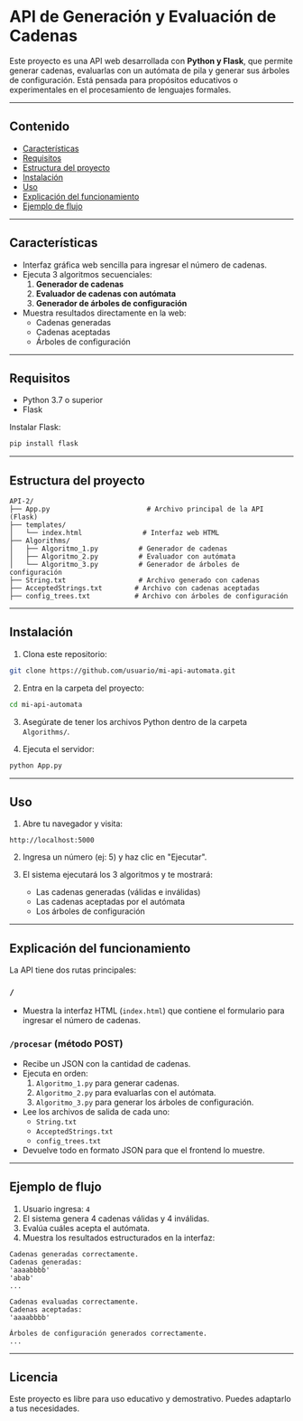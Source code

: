 # API de Generación y Evaluación de Cadenas

Este proyecto es una API web desarrollada con **Python y Flask**, que permite generar cadenas, evaluarlas con un autómata de pila y generar sus árboles de configuración. Está pensada para propósitos educativos o experimentales en el procesamiento de lenguajes formales.

---

## Contenido

- [Características](#caracteristicas)
- [Requisitos](#requisitos)
- [Estructura del proyecto](#estructura-del-proyecto)
- [Instalación](#instalacion)
- [Uso](#uso)
- [Explicación del funcionamiento](#explicacion-del-funcionamiento)
- [Ejemplo de flujo](#ejemplo-de-flujo)

---

## Características

- Interfaz gráfica web sencilla para ingresar el número de cadenas.
- Ejecuta 3 algoritmos secuenciales:
  1. **Generador de cadenas**
  2. **Evaluador de cadenas con autómata**
  3. **Generador de árboles de configuración**
- Muestra resultados directamente en la web:
  - Cadenas generadas
  - Cadenas aceptadas
  - Árboles de configuración

---

## Requisitos

- Python 3.7 o superior
- Flask

Instalar Flask:
```bash
pip install flask
```

---

## Estructura del proyecto

```
API-2/
├── App.py                        # Archivo principal de la API (Flask)
├── templates/
│   └── index.html               # Interfaz web HTML
├── Algorithms/                 
│   ├── Algoritmo_1.py          # Generador de cadenas
│   ├── Algoritmo_2.py          # Evaluador con autómata
│   └── Algoritmo_3.py          # Generador de árboles de configuración
├── String.txt                  # Archivo generado con cadenas
├── AcceptedStrings.txt        # Archivo con cadenas aceptadas
├── config_trees.txt           # Archivo con árboles de configuración
```

---

## Instalación

1. Clona este repositorio:
```bash
git clone https://github.com/usuario/mi-api-automata.git
```

2. Entra en la carpeta del proyecto:
```bash
cd mi-api-automata
```

3. Asegúrate de tener los archivos Python dentro de la carpeta `Algorithms/`.

4. Ejecuta el servidor:
```bash
python App.py
```

---

## Uso

1. Abre tu navegador y visita:
```
http://localhost:5000
```

2. Ingresa un número (ej: 5) y haz clic en "Ejecutar".

3. El sistema ejecutará los 3 algoritmos y te mostrará:
   - Las cadenas generadas (válidas e inválidas)
   - Las cadenas aceptadas por el autómata
   - Los árboles de configuración

---

## Explicación del funcionamiento

La API tiene dos rutas principales:

### `/`
- Muestra la interfaz HTML (`index.html`) que contiene el formulario para ingresar el número de cadenas.

### `/procesar` (método POST)
- Recibe un JSON con la cantidad de cadenas.
- Ejecuta en orden:
  1. `Algoritmo_1.py` para generar cadenas.
  2. `Algoritmo_2.py` para evaluarlas con el autómata.
  3. `Algoritmo_3.py` para generar los árboles de configuración.
- Lee los archivos de salida de cada uno:
  - `String.txt`
  - `AcceptedStrings.txt`
  - `config_trees.txt`
- Devuelve todo en formato JSON para que el frontend lo muestre.

---

## Ejemplo de flujo

1. Usuario ingresa: `4`
2. El sistema genera 4 cadenas válidas y 4 inválidas.
3. Evalúa cuáles acepta el autómata.
4. Muestra los resultados estructurados en la interfaz:

```
Cadenas generadas correctamente.
Cadenas generadas:
'aaaabbbb'
'abab'
...

Cadenas evaluadas correctamente.
Cadenas aceptadas:
'aaaabbbb'

Árboles de configuración generados correctamente.
...
```

---

## Licencia

Este proyecto es libre para uso educativo y demostrativo. Puedes adaptarlo a tus necesidades.

